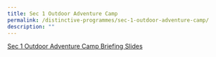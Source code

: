 ```yaml
---
title: Sec 1 Outdoor Adventure Camp
permalink: /distinctive-programmes/sec-1-outdoor-adventure-camp/
description: ""
---
```

[Sec 1 Outdoor Adventure Camp Briefing Slides](/files/LETTER%20TO%20PARENTS/2023/briefing%20slides%20for%20parents%20&%20students%20updated_7%20july%202023_pdf.pdf)